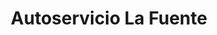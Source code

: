---
title: "Autoservicio La Fuente"
url: /singla-caravaca-de-la-cruz/autoservicio-la-fuente/
shop: Supermarkt
---